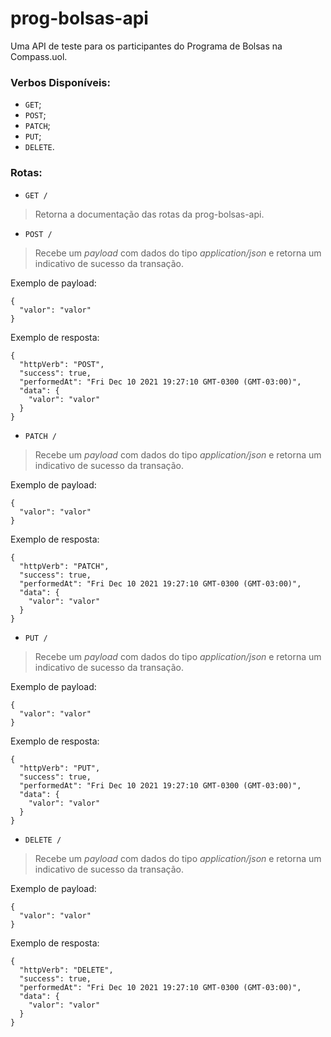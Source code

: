 # prog-bolsas-api

Uma API de teste para os participantes do Programa de Bolsas na Compass.uol.

### Verbos Disponíveis:

-   `GET`;
-   `POST`;
-   `PATCH`;
-   `PUT`;
-   `DELETE`.

### Rotas:

-   `GET /`

> Retorna a documentação das rotas da prog-bolsas-api.

-   `POST /`

> Recebe um _payload_ com dados do tipo _application/json_ e retorna um indicativo de sucesso da transação.

Exemplo de payload:

    {
      "valor": "valor"
    }

Exemplo de resposta:

    {
      "httpVerb": "POST",
      "success": true,
      "performedAt": "Fri Dec 10 2021 19:27:10 GMT-0300 (GMT-03:00)",
      "data": {
        "valor": "valor"
      }
    }

-   `PATCH /`

> Recebe um _payload_ com dados do tipo _application/json_ e retorna um indicativo de sucesso da transação.

Exemplo de payload:

    {
      "valor": "valor"
    }

Exemplo de resposta:

    {
      "httpVerb": "PATCH",
      "success": true,
      "performedAt": "Fri Dec 10 2021 19:27:10 GMT-0300 (GMT-03:00)",
      "data": {
        "valor": "valor"
      }
    }

-   `PUT /`

> Recebe um _payload_ com dados do tipo _application/json_ e retorna um indicativo de sucesso da transação.

Exemplo de payload:

    {
      "valor": "valor"
    }

Exemplo de resposta:

    {
      "httpVerb": "PUT",
      "success": true,
      "performedAt": "Fri Dec 10 2021 19:27:10 GMT-0300 (GMT-03:00)",
      "data": {
        "valor": "valor"
      }
    }

-   `DELETE /`

> Recebe um _payload_ com dados do tipo _application/json_ e retorna um indicativo de sucesso da transação.

Exemplo de payload:

    {
      "valor": "valor"
    }

Exemplo de resposta:

    {
      "httpVerb": "DELETE",
      "success": true,
      "performedAt": "Fri Dec 10 2021 19:27:10 GMT-0300 (GMT-03:00)",
      "data": {
        "valor": "valor"
      }
    }
